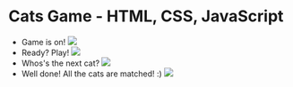 # Cats Game - HTML, CSS, JavaScript
<ul>

<li>
	Game is on!
        <img src="https://user-images.githubusercontent.com/57533863/116552511-c7f95600-a901-11eb-8409-58e6e511419a.png">
      </a>
</li>

<li>
      	Ready? Play!
        <img src="https://user-images.githubusercontent.com/57533863/116552795-1870b380-a902-11eb-9abc-23d3e7113ae8.png">
      </a>
</li>

<li>
      	Whos's the next cat?
        <img src="https://user-images.githubusercontent.com/57533863/116552965-4c4bd900-a902-11eb-8f86-63724ba57b34.png">
      </a>
</li>

<li>
      Well done! All the cats are matched! :)
        <img src="https://user-images.githubusercontent.com/57533863/116553186-86b57600-a902-11eb-8ec5-40e1e472c2aa.png">
      </a>
</li>
 
</ul>
